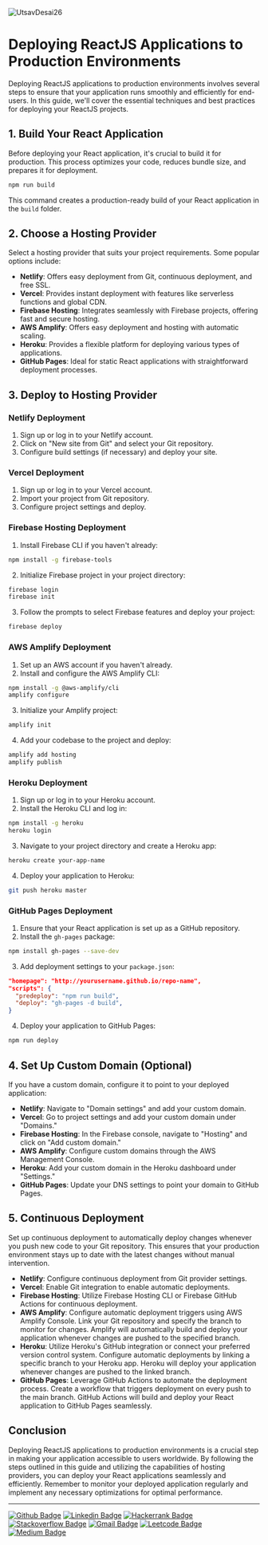 ![UtsavDesai26](https://github.com/UtsavDesai26/react-interview-prep/assets/80502799/07f8817f-f0e1-4ce6-8f54-20e133465292)

# Deploying ReactJS Applications to Production Environments

Deploying ReactJS applications to production environments involves several steps to ensure that your application runs smoothly and efficiently for end-users. In this guide, we'll cover the essential techniques and best practices for deploying your ReactJS projects.

## 1. Build Your React Application

Before deploying your React application, it's crucial to build it for production. This process optimizes your code, reduces bundle size, and prepares it for deployment.

```bash
npm run build
```

This command creates a production-ready build of your React application in the `build` folder.

## 2. Choose a Hosting Provider

Select a hosting provider that suits your project requirements. Some popular options include:

- **Netlify**: Offers easy deployment from Git, continuous deployment, and free SSL.
- **Vercel**: Provides instant deployment with features like serverless functions and global CDN.
- **Firebase Hosting**: Integrates seamlessly with Firebase projects, offering fast and secure hosting.
- **AWS Amplify**: Offers easy deployment and hosting with automatic scaling.
- **Heroku**: Provides a flexible platform for deploying various types of applications.
- **GitHub Pages**: Ideal for static React applications with straightforward deployment processes.

## 3. Deploy to Hosting Provider

### Netlify Deployment

1. Sign up or log in to your Netlify account.
2. Click on "New site from Git" and select your Git repository.
3. Configure build settings (if necessary) and deploy your site.

### Vercel Deployment

1. Sign up or log in to your Vercel account.
2. Import your project from Git repository.
3. Configure project settings and deploy.

### Firebase Hosting Deployment

1. Install Firebase CLI if you haven't already:

```bash
npm install -g firebase-tools
```

2. Initialize Firebase project in your project directory:

```bash
firebase login
firebase init
```

3. Follow the prompts to select Firebase features and deploy your project:

```bash
firebase deploy
```

### AWS Amplify Deployment

1. Set up an AWS account if you haven't already.
2. Install and configure the AWS Amplify CLI:

```bash
npm install -g @aws-amplify/cli
amplify configure
```

3. Initialize your Amplify project:

```bash
amplify init
```

4. Add your codebase to the project and deploy:

```bash
amplify add hosting
amplify publish
```

### Heroku Deployment

1. Sign up or log in to your Heroku account.
2. Install the Heroku CLI and log in:

```bash
npm install -g heroku
heroku login
```

3. Navigate to your project directory and create a Heroku app:

```bash
heroku create your-app-name
```

4. Deploy your application to Heroku:

```bash
git push heroku master
```

### GitHub Pages Deployment

1. Ensure that your React application is set up as a GitHub repository.
2. Install the `gh-pages` package:

```bash
npm install gh-pages --save-dev
```

3. Add deployment settings to your `package.json`:

```json
"homepage": "http://yourusername.github.io/repo-name",
"scripts": {
  "predeploy": "npm run build",
  "deploy": "gh-pages -d build",
}
```

4. Deploy your application to GitHub Pages:

```bash
npm run deploy
```

## 4. Set Up Custom Domain (Optional)

If you have a custom domain, configure it to point to your deployed application:

- **Netlify**: Navigate to "Domain settings" and add your custom domain.
- **Vercel**: Go to project settings and add your custom domain under "Domains."
- **Firebase Hosting**: In the Firebase console, navigate to "Hosting" and click on "Add custom domain."
- **AWS Amplify**: Configure custom domains through the AWS Management Console.
- **Heroku**: Add your custom domain in the Heroku dashboard under "Settings."
- **GitHub Pages**: Update your DNS settings to point your domain to GitHub Pages.

## 5. Continuous Deployment

Set up continuous deployment to automatically deploy changes whenever you push new code to your Git repository. This ensures that your production environment stays up to date with the latest changes without manual intervention.

- **Netlify**: Configure continuous deployment from Git provider settings.
- **Vercel**: Enable Git integration to enable automatic deployments.
- **Firebase Hosting**: Utilize Firebase Hosting CLI or Firebase GitHub Actions for continuous deployment.
- **AWS Amplify**: Configure automatic deployment triggers using AWS Amplify Console. Link your Git repository and specify the branch to monitor for changes. Amplify will automatically build and deploy your application whenever changes are pushed to the specified branch.
- **Heroku**: Utilize Heroku's GitHub integration or connect your preferred version control system. Configure automatic deployments by linking a specific branch to your Heroku app. Heroku will deploy your application whenever changes are pushed to the linked branch.  
- **GitHub Pages**: Leverage GitHub Actions to automate the deployment process. Create a workflow that triggers deployment on every push to the main branch. GitHub Actions will build and deploy your React application to GitHub Pages seamlessly.

## Conclusion

Deploying ReactJS applications to production environments is a crucial step in making your application accessible to users worldwide. By following the steps outlined in this guide and utilizing the capabilities of hosting providers, you can deploy your React applications seamlessly and efficiently. Remember to monitor your deployed application regularly and implement any necessary optimizations for optimal performance.

----

[![Github Badge](http://img.shields.io/badge/-Github-black?style=flat-square&logo=github&link=https://github.com/UtsavSoftrefineTech)](https://github.com/UtsavSoftrefineTech)
[![Linkedin Badge](https://img.shields.io/badge/-LinkedIn-blue?style=flat-square&logo=Linkedin&logoColor=white&link=https://www.linkedin.com/in/utsavdesai26/)](https://www.linkedin.com/in/utsavdesai26/)
[![Hackerrank Badge](https://img.shields.io/badge/-Hackerrank-2EC866?style=flat-square&logo=HackerRank&logoColor=white&link=https://www.hackerrank.com/profile/UtsavDesai26)](https://www.hackerrank.com/profile/UtsavDesai26)
[![Stackoverflow Badge](https://img.shields.io/badge/-Stack%20overflow-FE7A16?style=flat-square&logo=stack-overflow&logoColor=white&link=https://stackoverflow.com/users/22878781/utsav-desai)](https://stackoverflow.com/users/22878781/utsav-desai)
[![Gmail Badge](https://img.shields.io/badge/-Gmail-d14836?style=flat-square&logo=Gmail&logoColor=white&link=mailto:desaiutsav26@gmail.com)](mailto:desaiutsav26@gmail.com)
[![Leetcode Badge](https://img.shields.io/badge/-Leetcode-FFA116?style=flat-square&logo=leetcode&logoColor=white&link=https://leetcode.com/desaiutsav26/)](https://leetcode.com/desaiutsav26/)
[![Medium Badge](https://img.shields.io/badge/-Medium-black?style=flat-square&logo=medium&link=https://medium.com/@utsavdesai26)](https://medium.com/@utsavdesai26)
